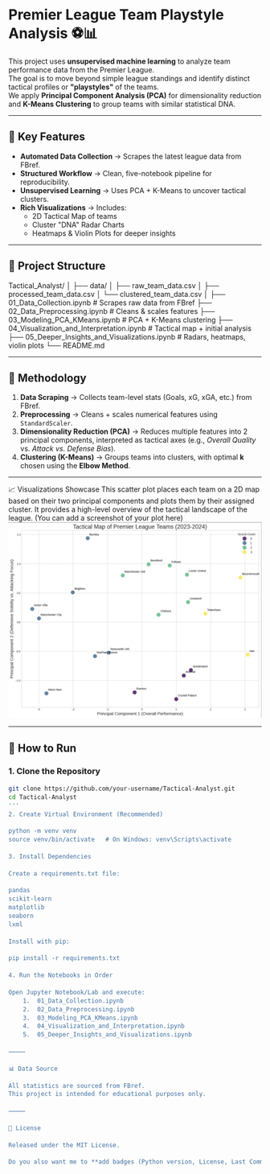 
# Premier League Team Playstyle Analysis ⚽📊

This project uses **unsupervised machine learning** to analyze team performance data from the Premier League.  
The goal is to move beyond simple league standings and identify distinct tactical profiles or **"playstyles"** of the teams.  
We apply **Principal Component Analysis (PCA)** for dimensionality reduction and **K-Means Clustering** to group teams with similar statistical DNA.

---

## 🌟 Key Features

- **Automated Data Collection** → Scrapes the latest league data from FBref.  
- **Structured Workflow** → Clean, five-notebook pipeline for reproducibility.  
- **Unsupervised Learning** → Uses PCA + K-Means to uncover tactical clusters.  
- **Rich Visualizations** → Includes:  
  - 2D Tactical Map of teams  
  - Cluster "DNA" Radar Charts  
  - Heatmaps & Violin Plots for deeper insights  

---

## 📂 Project Structure

Tactical_Analyst/
│
├── data/
│   ├── raw_team_data.csv
│   ├── processed_team_data.csv
│   └── clustered_team_data.csv
│
├── 01_Data_Collection.ipynb             # Scrapes raw data from FBref
├── 02_Data_Preprocessing.ipynb          # Cleans & scales features
├── 03_Modeling_PCA_KMeans.ipynb         # PCA + K-Means clustering
├── 04_Visualization_and_Interpretation.ipynb  # Tactical map + initial analysis
├── 05_Deeper_Insights_and_Visualizations.ipynb # Radars, heatmaps, violin plots
└── README.md

---

## 🧠 Methodology

1. **Data Scraping** → Collects team-level stats (Goals, xG, xGA, etc.) from FBref.  
2. **Preprocessing** → Cleans + scales numerical features using `StandardScaler`.  
3. **Dimensionality Reduction (PCA)** → Reduces multiple features into 2 principal components, interpreted as tactical axes (e.g., *Overall Quality* vs. *Attack vs. Defense Bias*).  
4. **Clustering (K-Means)** → Groups teams into clusters, with optimal **k** chosen using the **Elbow Method**.  

---

📈 Visualizations Showcase
This scatter plot places each team on a 2D map based on their two principal components and plots them by their assigned cluster. It provides a high-level overview of the tactical landscape of the league.
(You can add a screenshot of your plot here)
![Performance Map](images/Performance_chart.png)

---

## 🚀 How to Run

### 1. Clone the Repository
```bash
git clone https://github.com/your-username/Tactical-Analyst.git
cd Tactical-Analyst
'''
2. Create Virtual Environment (Recommended)

python -m venv venv
source venv/bin/activate   # On Windows: venv\Scripts\activate

3. Install Dependencies

Create a requirements.txt file:

pandas
scikit-learn
matplotlib
seaborn
lxml

Install with pip:

pip install -r requirements.txt

4. Run the Notebooks in Order

Open Jupyter Notebook/Lab and execute:
	1.	01_Data_Collection.ipynb
	2.	02_Data_Preprocessing.ipynb
	3.	03_Modeling_PCA_KMeans.ipynb
	4.	04_Visualization_and_Interpretation.ipynb
	5.	05_Deeper_Insights_and_Visualizations.ipynb

⸻

📊 Data Source

All statistics are sourced from FBref.
This project is intended for educational purposes only.

⸻

📜 License

Released under the MIT License.

Do you also want me to **add badges (Python version, License, Last Commit)** at the very top, like I did in the market regimes README, to give it a more open-source look?
